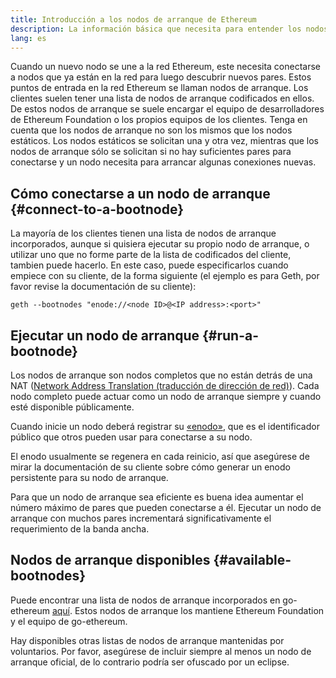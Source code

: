 ```yaml
---
title: Introducción a los nodos de arranque de Ethereum
description: La información básica que necesita para entender los nodos de arranque
lang: es
---
```


Cuando un nuevo nodo se une a la red Ethereum, este necesita conectarse a nodos que ya están en la red para luego descubrir nuevos pares. Estos puntos de entrada en la red Ethereum se llaman nodos de arranque. Los clientes suelen tener una lista de nodos de arranque codificados en ellos. De estos nodos de arranque se suele encargar el equipo de desarrolladores de Ethereum Foundation o los propios equipos de los clientes. Tenga en cuenta que los nodos de arranque no son los mismos que los nodos estáticos. Los nodos estáticos se solicitan una y otra vez, mientras que los nodos de arranque sólo se solicitan si no hay suficientes pares para conectarse y un nodo necesita para arrancar algunas conexiones nuevas.

## Cómo conectarse a un nodo de arranque \{#connect-to-a-bootnode}

La mayoría de los clientes tienen una lista de nodos de arranque incorporados, aunque si quisiera ejecutar su propio nodo de arranque, o utilizar uno que no forme parte de la lista de codificados del cliente, tambien puede hacerlo. En este caso, puede especificarlos cuando empiece con su cliente, de la forma siguiente (el ejemplo es para Geth, por favor revise la documentación de su cliente):

```
geth --bootnodes "enode://<node ID>@<IP address>:<port>"
```

## Ejecutar un nodo de arranque \{#run-a-bootnode}

Los nodos de arranque son nodos completos que no están detrás de una NAT ([Network Address Translation (traducción de dirección de red)](https://www.geeksforgeeks.org/network-address-translation-nat/)). Cada nodo completo puede actuar como un nodo de arranque siempre y cuando esté disponible públicamente.

Cuando inicie un nodo deberá registrar su [«enodo»](/developers/docs/networking-layer/network-addresses/#enode), que es el identificador público que otros pueden usar para conectarse a su nodo.

El enodo usualmente se regenera en cada reinicio, así que asegúrese de mirar la documentación de su cliente sobre cómo generar un enodo persistente para su nodo de arranque.

Para que un nodo de arranque sea eficiente es buena idea aumentar el número máximo de pares que pueden conectarse a él. Ejecutar un nodo de arranque con muchos pares incrementará significativamente el requerimiento de la banda ancha.

## Nodos de arranque disponibles \{#available-bootnodes}

Puede encontrar una lista de nodos de arranque incorporados en go-ethereum [aquí](https://github.com/ethereum/go-ethereum/blob/master/params/bootnodes.go#L23). Estos nodos de arranque los mantiene Ethereum Foundation y el equipo de go-ethereum.

Hay disponibles otras listas de nodos de arranque mantenidas por voluntarios. Por favor, asegúrese de incluir siempre al menos un nodo de arranque oficial, de lo contrario podría ser ofuscado por un eclipse.
